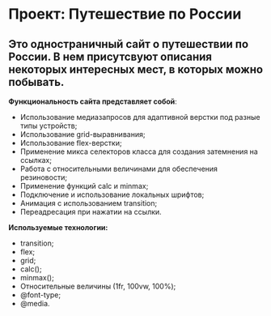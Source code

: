 # Проект: Путешествие по России

## Это одностраничный сайт о путешествии по России. В нем присутсвуют описания некоторых интересных мест, в которых можно побывать.

**Функциональность сайта представляет собой**:

- Использование медиазапросов для адаптивной верстки под разные типы устройств;
- Использование grid-выравнивания;
- Использование flex-верстки;
- Применение микса селекторов класса для создания затемнения на ссылках;
- Работа с относительными величинами для обеспечения резиновости;
- Применение функций calc и minmax;
- Подключение и использование локальных шрифтов;
- Анимация с использованием transition;
- Переадресация при нажатии на ссылки.

**Используемые технологии:**

- transition;
- flex;
- grid;
- calc();
- minmax();
- Относительные величины (1fr, 100vw, 100%);
- @font-type;
- @media.
